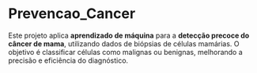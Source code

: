 # Prevencao_Cancer
Este projeto aplica **aprendizado de máquina** para a **detecção precoce do câncer de mama**, utilizando dados de biópsias de células mamárias. O objetivo é classificar células como malignas ou benignas, melhorando a precisão e eficiência do diagnóstico.
